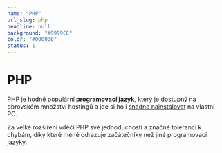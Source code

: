 ```yaml
---
name: "PHP"
url_slug: php
headline: null
background: "#9999CC"
color: "#000000"
status: 1
---
```


# PHP

PHP je hodně populární <b>programovací jazyk</b>, který je dostupný na obrovském množství hostingů a jde si ho i <a href="/localhost">snadno nainstalovat</a> na vlastní PC.

Za velké rozšíření vděčí PHP své jednoduchosti a značné toleranci k chybám, díky které méně odrazuje začátečníky než jiné programovací jazyky.
